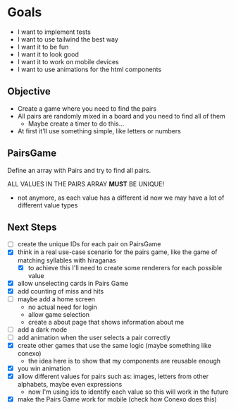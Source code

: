 # Goals

- I want to implement tests
- I want to use tailwind the best way
- I want it to be fun
- I want it to look good
- I want it to work on mobile devices
- I want to use animations for the html components


## Objective

- Create a game where you need to find the pairs
- All pairs are randomly mixed in a board and you need to find all of them
  - Maybe create a timer to do this...
- At first it'll use something simple, like letters or numbers

## PairsGame

Define an array with Pairs and try to find all pairs.

ALL VALUES IN THE PAIRS ARRAY **MUST** BE UNIQUE!
- not anymore, as each value has a different id now we may have a lot of different value types


## Next Steps

- [ ] create the unique IDs for each pair on PairsGame
- [x] think in a real use-case scenario for the pairs game, like the game of matching syllables with hiraganas
  - [x] to achieve this I'll need to create some renderers for each possible value
- [x] allow unselecting cards in Pairs Game
- [x] add counting of miss and hits
- [ ] maybe add a home screen
   -  no actual need for login
   -  allow game selection
   -  create a about page that shows information about me
- [ ] add a dark mode
- [ ] add animation when the user selects a pair correctly
- [x] create other games that use the same logic (maybe something like conexo)
  - the idea here is to show that my components are reusable enough
- [x] you win animation
- [x] allow different values for pairs such as: images, letters from other alphabets, maybe even expressions
  - now I'm using ids to identify each value so this will work in the future
- [x] make the Pairs Game work for mobile (check how Conexo does this)
